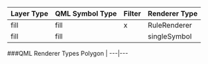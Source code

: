 Layer Type | QML Symbol Type | Filter | Renderer Type
---|---|---|---
fill | fill | x | RuleRenderer
fill | fill |  | singleSymbol

###QML Renderer Types
Polygon | 
---|---